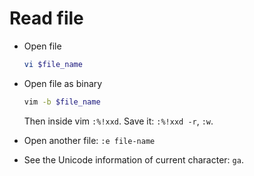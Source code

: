 # Read file

- Open file

    ```bash
    vi $file_name
    ```

-  Open file as binary

    ```bash
    vim -b $file_name
    ```

    Then inside vim `:%!xxd`. Save it: `:%!xxd -r`, `:w`.

- Open another file: `:e file-name`

- See the Unicode information of current character: `ga`.
